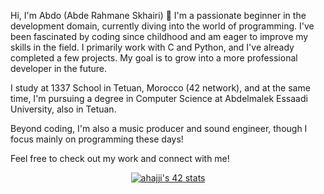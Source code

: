 Hi, I'm Abdo (Abde Rahmane Skhairi) 👋 I'm a passionate beginner in the development domain, currently diving into the world of programming. I've been fascinated by coding since childhood and am eager to improve my skills in the field. I primarily work with C and Python, and I've already completed a few projects. My goal is to grow into a more professional developer in the future.

I study at 1337 School in Tetuan, Morocco (42 network), and at the same time, I'm pursuing a degree in Computer Science at Abdelmalek Essaadi University, also in Tetuan.

Beyond coding, I'm also a music producer and sound engineer, though I focus mainly on programming these days!

Feel free to check out my work and connect with me!

<div align="center" dir="auto">
  <a target="_blank" rel="noopener noreferrer nofollow" href="https://badge.mediaplus.ma/greenbinary/sabderra"><img src="https://badge.mediaplus.ma/greenbinary/sabderra" alt="ahajji's 42 stats" data-canonical-src="https://badge.mediaplus.ma/greenbinary/sabderra" style="max-width: 100%;"></a>
</div>

